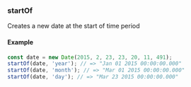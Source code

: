 ### startOf

Creates a new date at the start of time period

#### Example

```js
const date = new Date(2015, 2, 23, 23, 20, 11, 491);
startOf(date, 'year'); // => "Jan 01 2015 00:00:00.000"
startOf(date, 'month'); // => "Mar 01 2015 00:00:00.000"
startOf(date, 'day'); // => "Mar 23 2015 00:00:00.000"
```